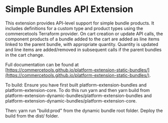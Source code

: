# Simple Bundles API Extension

This extension provides API-level support for simple bundle products. It includes definitions for a custom type and product types using the commercetools Terraform provider. On cart creation or update API calls, the component products of a bundle added to the cart are added as line items linked to the parent bundle, with appropriate quantity. Quantity is updated and line items are added/removed in subsequent calls if the parent bundles in the cart change.

Full documentation can be found at [https://commercetools.github.io/platform-extension-static-bundles/](https://commercetools.github.io/platform-extension-static-bundles/).

To build: Ensure you have first built platform-extension-bundles and platform-extension-core. To do this run yarn and then yarn build from platform-extension-dynamic-bundles/platform-extension-bundles and platform-extension-dynamic-bundles/platform-extension-core.

Then: yarn run "build:prod" from the dynamic bundle root folder. Deploy the build from the dist/ folder.
